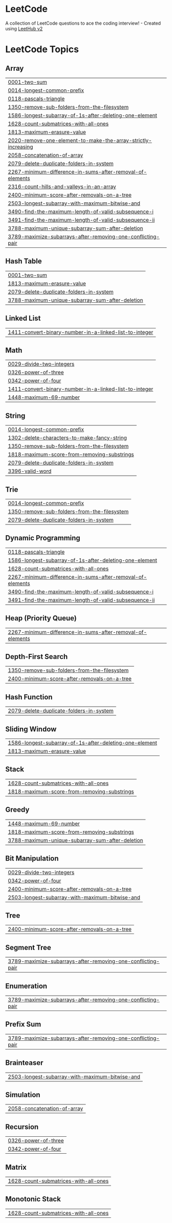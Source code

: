 # LeetCode
A collection of LeetCode questions to ace the coding interview! - Created using [LeetHub v2](https://github.com/arunbhardwaj/LeetHub-2.0)

<!---LeetCode Topics Start-->
# LeetCode Topics
## Array
|  |
| ------- |
| [0001-two-sum](https://github.com/Hemanthkumar485/LeetCode/tree/master/0001-two-sum) |
| [0014-longest-common-prefix](https://github.com/Hemanthkumar485/LeetCode/tree/master/0014-longest-common-prefix) |
| [0118-pascals-triangle](https://github.com/Hemanthkumar485/LeetCode/tree/master/0118-pascals-triangle) |
| [1350-remove-sub-folders-from-the-filesystem](https://github.com/Hemanthkumar485/LeetCode/tree/master/1350-remove-sub-folders-from-the-filesystem) |
| [1586-longest-subarray-of-1s-after-deleting-one-element](https://github.com/Hemanthkumar485/LeetCode/tree/master/1586-longest-subarray-of-1s-after-deleting-one-element) |
| [1628-count-submatrices-with-all-ones](https://github.com/Hemanthkumar485/LeetCode/tree/master/1628-count-submatrices-with-all-ones) |
| [1813-maximum-erasure-value](https://github.com/Hemanthkumar485/LeetCode/tree/master/1813-maximum-erasure-value) |
| [2020-remove-one-element-to-make-the-array-strictly-increasing](https://github.com/Hemanthkumar485/LeetCode/tree/master/2020-remove-one-element-to-make-the-array-strictly-increasing) |
| [2058-concatenation-of-array](https://github.com/Hemanthkumar485/LeetCode/tree/master/2058-concatenation-of-array) |
| [2079-delete-duplicate-folders-in-system](https://github.com/Hemanthkumar485/LeetCode/tree/master/2079-delete-duplicate-folders-in-system) |
| [2267-minimum-difference-in-sums-after-removal-of-elements](https://github.com/Hemanthkumar485/LeetCode/tree/master/2267-minimum-difference-in-sums-after-removal-of-elements) |
| [2316-count-hills-and-valleys-in-an-array](https://github.com/Hemanthkumar485/LeetCode/tree/master/2316-count-hills-and-valleys-in-an-array) |
| [2400-minimum-score-after-removals-on-a-tree](https://github.com/Hemanthkumar485/LeetCode/tree/master/2400-minimum-score-after-removals-on-a-tree) |
| [2503-longest-subarray-with-maximum-bitwise-and](https://github.com/Hemanthkumar485/LeetCode/tree/master/2503-longest-subarray-with-maximum-bitwise-and) |
| [3490-find-the-maximum-length-of-valid-subsequence-i](https://github.com/Hemanthkumar485/LeetCode/tree/master/3490-find-the-maximum-length-of-valid-subsequence-i) |
| [3491-find-the-maximum-length-of-valid-subsequence-ii](https://github.com/Hemanthkumar485/LeetCode/tree/master/3491-find-the-maximum-length-of-valid-subsequence-ii) |
| [3788-maximum-unique-subarray-sum-after-deletion](https://github.com/Hemanthkumar485/LeetCode/tree/master/3788-maximum-unique-subarray-sum-after-deletion) |
| [3789-maximize-subarrays-after-removing-one-conflicting-pair](https://github.com/Hemanthkumar485/LeetCode/tree/master/3789-maximize-subarrays-after-removing-one-conflicting-pair) |
## Hash Table
|  |
| ------- |
| [0001-two-sum](https://github.com/Hemanthkumar485/LeetCode/tree/master/0001-two-sum) |
| [1813-maximum-erasure-value](https://github.com/Hemanthkumar485/LeetCode/tree/master/1813-maximum-erasure-value) |
| [2079-delete-duplicate-folders-in-system](https://github.com/Hemanthkumar485/LeetCode/tree/master/2079-delete-duplicate-folders-in-system) |
| [3788-maximum-unique-subarray-sum-after-deletion](https://github.com/Hemanthkumar485/LeetCode/tree/master/3788-maximum-unique-subarray-sum-after-deletion) |
## Linked List
|  |
| ------- |
| [1411-convert-binary-number-in-a-linked-list-to-integer](https://github.com/Hemanthkumar485/LeetCode/tree/master/1411-convert-binary-number-in-a-linked-list-to-integer) |
## Math
|  |
| ------- |
| [0029-divide-two-integers](https://github.com/Hemanthkumar485/LeetCode/tree/master/0029-divide-two-integers) |
| [0326-power-of-three](https://github.com/Hemanthkumar485/LeetCode/tree/master/0326-power-of-three) |
| [0342-power-of-four](https://github.com/Hemanthkumar485/LeetCode/tree/master/0342-power-of-four) |
| [1411-convert-binary-number-in-a-linked-list-to-integer](https://github.com/Hemanthkumar485/LeetCode/tree/master/1411-convert-binary-number-in-a-linked-list-to-integer) |
| [1448-maximum-69-number](https://github.com/Hemanthkumar485/LeetCode/tree/master/1448-maximum-69-number) |
## String
|  |
| ------- |
| [0014-longest-common-prefix](https://github.com/Hemanthkumar485/LeetCode/tree/master/0014-longest-common-prefix) |
| [1302-delete-characters-to-make-fancy-string](https://github.com/Hemanthkumar485/LeetCode/tree/master/1302-delete-characters-to-make-fancy-string) |
| [1350-remove-sub-folders-from-the-filesystem](https://github.com/Hemanthkumar485/LeetCode/tree/master/1350-remove-sub-folders-from-the-filesystem) |
| [1818-maximum-score-from-removing-substrings](https://github.com/Hemanthkumar485/LeetCode/tree/master/1818-maximum-score-from-removing-substrings) |
| [2079-delete-duplicate-folders-in-system](https://github.com/Hemanthkumar485/LeetCode/tree/master/2079-delete-duplicate-folders-in-system) |
| [3396-valid-word](https://github.com/Hemanthkumar485/LeetCode/tree/master/3396-valid-word) |
## Trie
|  |
| ------- |
| [0014-longest-common-prefix](https://github.com/Hemanthkumar485/LeetCode/tree/master/0014-longest-common-prefix) |
| [1350-remove-sub-folders-from-the-filesystem](https://github.com/Hemanthkumar485/LeetCode/tree/master/1350-remove-sub-folders-from-the-filesystem) |
| [2079-delete-duplicate-folders-in-system](https://github.com/Hemanthkumar485/LeetCode/tree/master/2079-delete-duplicate-folders-in-system) |
## Dynamic Programming
|  |
| ------- |
| [0118-pascals-triangle](https://github.com/Hemanthkumar485/LeetCode/tree/master/0118-pascals-triangle) |
| [1586-longest-subarray-of-1s-after-deleting-one-element](https://github.com/Hemanthkumar485/LeetCode/tree/master/1586-longest-subarray-of-1s-after-deleting-one-element) |
| [1628-count-submatrices-with-all-ones](https://github.com/Hemanthkumar485/LeetCode/tree/master/1628-count-submatrices-with-all-ones) |
| [2267-minimum-difference-in-sums-after-removal-of-elements](https://github.com/Hemanthkumar485/LeetCode/tree/master/2267-minimum-difference-in-sums-after-removal-of-elements) |
| [3490-find-the-maximum-length-of-valid-subsequence-i](https://github.com/Hemanthkumar485/LeetCode/tree/master/3490-find-the-maximum-length-of-valid-subsequence-i) |
| [3491-find-the-maximum-length-of-valid-subsequence-ii](https://github.com/Hemanthkumar485/LeetCode/tree/master/3491-find-the-maximum-length-of-valid-subsequence-ii) |
## Heap (Priority Queue)
|  |
| ------- |
| [2267-minimum-difference-in-sums-after-removal-of-elements](https://github.com/Hemanthkumar485/LeetCode/tree/master/2267-minimum-difference-in-sums-after-removal-of-elements) |
## Depth-First Search
|  |
| ------- |
| [1350-remove-sub-folders-from-the-filesystem](https://github.com/Hemanthkumar485/LeetCode/tree/master/1350-remove-sub-folders-from-the-filesystem) |
| [2400-minimum-score-after-removals-on-a-tree](https://github.com/Hemanthkumar485/LeetCode/tree/master/2400-minimum-score-after-removals-on-a-tree) |
## Hash Function
|  |
| ------- |
| [2079-delete-duplicate-folders-in-system](https://github.com/Hemanthkumar485/LeetCode/tree/master/2079-delete-duplicate-folders-in-system) |
## Sliding Window
|  |
| ------- |
| [1586-longest-subarray-of-1s-after-deleting-one-element](https://github.com/Hemanthkumar485/LeetCode/tree/master/1586-longest-subarray-of-1s-after-deleting-one-element) |
| [1813-maximum-erasure-value](https://github.com/Hemanthkumar485/LeetCode/tree/master/1813-maximum-erasure-value) |
## Stack
|  |
| ------- |
| [1628-count-submatrices-with-all-ones](https://github.com/Hemanthkumar485/LeetCode/tree/master/1628-count-submatrices-with-all-ones) |
| [1818-maximum-score-from-removing-substrings](https://github.com/Hemanthkumar485/LeetCode/tree/master/1818-maximum-score-from-removing-substrings) |
## Greedy
|  |
| ------- |
| [1448-maximum-69-number](https://github.com/Hemanthkumar485/LeetCode/tree/master/1448-maximum-69-number) |
| [1818-maximum-score-from-removing-substrings](https://github.com/Hemanthkumar485/LeetCode/tree/master/1818-maximum-score-from-removing-substrings) |
| [3788-maximum-unique-subarray-sum-after-deletion](https://github.com/Hemanthkumar485/LeetCode/tree/master/3788-maximum-unique-subarray-sum-after-deletion) |
## Bit Manipulation
|  |
| ------- |
| [0029-divide-two-integers](https://github.com/Hemanthkumar485/LeetCode/tree/master/0029-divide-two-integers) |
| [0342-power-of-four](https://github.com/Hemanthkumar485/LeetCode/tree/master/0342-power-of-four) |
| [2400-minimum-score-after-removals-on-a-tree](https://github.com/Hemanthkumar485/LeetCode/tree/master/2400-minimum-score-after-removals-on-a-tree) |
| [2503-longest-subarray-with-maximum-bitwise-and](https://github.com/Hemanthkumar485/LeetCode/tree/master/2503-longest-subarray-with-maximum-bitwise-and) |
## Tree
|  |
| ------- |
| [2400-minimum-score-after-removals-on-a-tree](https://github.com/Hemanthkumar485/LeetCode/tree/master/2400-minimum-score-after-removals-on-a-tree) |
## Segment Tree
|  |
| ------- |
| [3789-maximize-subarrays-after-removing-one-conflicting-pair](https://github.com/Hemanthkumar485/LeetCode/tree/master/3789-maximize-subarrays-after-removing-one-conflicting-pair) |
## Enumeration
|  |
| ------- |
| [3789-maximize-subarrays-after-removing-one-conflicting-pair](https://github.com/Hemanthkumar485/LeetCode/tree/master/3789-maximize-subarrays-after-removing-one-conflicting-pair) |
## Prefix Sum
|  |
| ------- |
| [3789-maximize-subarrays-after-removing-one-conflicting-pair](https://github.com/Hemanthkumar485/LeetCode/tree/master/3789-maximize-subarrays-after-removing-one-conflicting-pair) |
## Brainteaser
|  |
| ------- |
| [2503-longest-subarray-with-maximum-bitwise-and](https://github.com/Hemanthkumar485/LeetCode/tree/master/2503-longest-subarray-with-maximum-bitwise-and) |
## Simulation
|  |
| ------- |
| [2058-concatenation-of-array](https://github.com/Hemanthkumar485/LeetCode/tree/master/2058-concatenation-of-array) |
## Recursion
|  |
| ------- |
| [0326-power-of-three](https://github.com/Hemanthkumar485/LeetCode/tree/master/0326-power-of-three) |
| [0342-power-of-four](https://github.com/Hemanthkumar485/LeetCode/tree/master/0342-power-of-four) |
## Matrix
|  |
| ------- |
| [1628-count-submatrices-with-all-ones](https://github.com/Hemanthkumar485/LeetCode/tree/master/1628-count-submatrices-with-all-ones) |
## Monotonic Stack
|  |
| ------- |
| [1628-count-submatrices-with-all-ones](https://github.com/Hemanthkumar485/LeetCode/tree/master/1628-count-submatrices-with-all-ones) |
<!---LeetCode Topics End-->